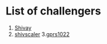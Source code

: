 # List of challengers
1. [Shivay](https://github.com/shivaylamba)
2. [shivscaler](http://github.com/shivscaler)
3.[gprs1022](http://github.com/gprs1022)
